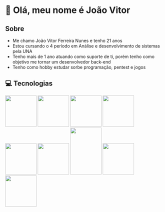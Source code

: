 <h1>👋 Olá, meu nome é João Vitor</h1> 

<h2>Sobre</h2>

<ul>
  <li>Me chamo João Vitor Ferreira Nunes e tenho 21 anos</li>
  <li>Estou cursando o 4 período em Análise e desenvolvimento de sistemas pela UNA</li>
  <li>Tenho mais de 1 ano atuando como suporte de ti, porém tenho como objetivo me tornar um desenvolvedor back-end</li>
  <li>Tenho como hobby estudar sorbe programação, pentest e jogos</li>
</ul>

<h2>💻 Tecnologias</h2> 

<div style=flex; justify-content= between;>
  <img src="https://cdn.jsdelivr.net/gh/devicons/devicon/icons/nodejs/nodejs-original-wordmark.svg" height=100px width=100px/>
  <img src="https://cdn.jsdelivr.net/gh/devicons/devicon/icons/javascript/javascript-original.svg" height=100px width=100px/>
  <img src="https://cdn.jsdelivr.net/gh/devicons/devicon/icons/express/express-original-wordmark.svg" height=100px width=100px/>
  <img src="https://cdn.jsdelivr.net/gh/devicons/devicon/icons/html5/html5-original.svg" height=100px width=100px/>       
  <img src="https://cdn.jsdelivr.net/gh/devicons/devicon/icons/css3/css3-original.svg" height=100px width=100px/>
  <img src="https://cdn.jsdelivr.net/gh/devicons/devicon/icons/mysql/mysql-original-wordmark.svg" height=100px width=100px/>
  <img src="https://cdn.jsdelivr.net/gh/devicons/devicon/icons/sequelize/sequelize-original-wordmark.svg" height=150px width=100px/>
  <img src="https://cdn.jsdelivr.net/gh/devicons/devicon/icons/bootstrap/bootstrap-original-wordmark.svg" height=100px width=100px/>  
  <img src="https://cdn.jsdelivr.net/gh/devicons/devicon/icons/git/git-original-wordmark.svg" height=100px width=100px/>
</div>

